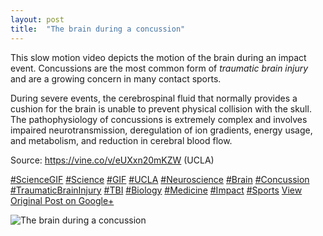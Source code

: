 ```yaml
---
layout: post
title:  "The brain during a concussion"
---
```


This slow motion video depicts the motion of the brain during an impact event. Concussions are the most common form of _traumatic brain injury_ and are a growing concern in many contact sports.  
  
During severe events, the cerebrospinal fluid that normally provides a cushion for the brain is unable to prevent physical collision with the skull. The pathophysiology of concussions is extremely complex and involves impaired neurotransmission, deregulation of ion gradients, energy usage, and metabolism, and reduction in cerebral blood flow.   
  
Source: <https://vine.co/v/eUXxn20mKZW> (UCLA)  
  
[#ScienceGIF](https://plus.google.com/s/%23ScienceGIF/posts) [#Science](https://plus.google.com/s/%23Science/posts) [#GIF](https://plus.google.com/s/%23GIF/posts) [#UCLA](https://plus.google.com/s/%23UCLA/posts) [#Neuroscience](https://plus.google.com/s/%23Neuroscience/posts) [#Brain](https://plus.google.com/s/%23Brain/posts) [#Concussion](https://plus.google.com/s/%23Concussion/posts) [#TraumaticBrainInjury](https://plus.google.com/s/%23TraumaticBrainInjury/posts) [#TBI](https://plus.google.com/s/%23TBI/posts) [#Biology](https://plus.google.com/s/%23Biology/posts) [#Medicine](https://plus.google.com/s/%23Medicine/posts) [#Impact](https://plus.google.com/s/%23Impact/posts) [#Sports](https://plus.google.com/s/%23Sports/posts)
[View Original Post on Google+](https://plus.google.com/+ColinSullender/posts/SAUutL4FnR9)

![The brain during a concussion](https://i.imgur.com/dn4OG6H.gif)

